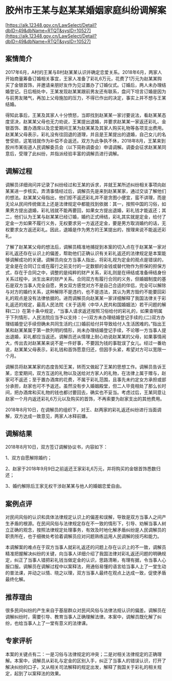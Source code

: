 # 胶州市王某与赵某某婚姻家庭纠纷调解案 

[https://alk.12348.gov.cn/LawSelect/Detail?dbID=49&dbName=RTQT&sysID=10527](https://alk.12348.gov.cn/LawSelect/Detail?dbID=49&dbName=RTQT&sysID=10527) 


## 案情简介 

2017年6月，A村的王某与B村赵某某认识并确定恋爱关系。2018年6月，两家人开始商量筹备订婚相关事宜，王家人准备了彩礼6万元，花费了1万元为赵某某购买了金银首饰，并邀请亲朋好友作为见证置办了订婚仪式。订婚后，两人未办理结婚登记。日后相处中，王某发现赵某某跟前男友还有联系，盘问下坦言订婚是因为与前男友赌气，再加上父母施加的压力，不得已作出的决定，事实上并不想与王某结婚。 
 
得知此事后，王某及其家人十分愤怒，当即找到赵某某一家讨要说法，看赵某某态度坚决，赵某某父母也无力劝说，王某提出退婚，并要求赵某某一家返还彩礼、金银首饰、置办酒席以及恋爱期间王某为赵某某及其家人购买礼物等各项支出费用。赵某某父母表示，彩礼没有往回退的道理，并且是王某提出的退婚，自己女儿的名誉受损，这笔钱就作为补偿不会返还。双方为此争执不休，2018年8月，王某来到胶州市某街道人民调解委员会（以下简称调委会）申请调解。调委会征求赵某某同意后，受理了此纠纷，并指派经验丰富的调解员进行调解。 

## 调解过程 

调解员详细询问并记录了纠纷经过和王某的诉求，并就王某所述纠纷相关事项向赵某某进一步核实。弄清事情经过后，调解员先是来到赵某某家，通过交谈了解他们的想法。赵某某父母指出，他们拒不返还彩礼并不是贪图小便宜，蛮不讲理，而是无论从民间传统做法上还是法律规定中都能找到依据：其一，按照中国的习俗，如果男方提出退婚，彩礼钱就不能再要回，如果女方提出退婚，彩礼钱才能返还；其二，他们认为王某与赵某某已经订婚，婚约正式缔结，彩礼其实就是定金，给付了定金一方如果不履行义务，无权要求另一方返还定金，要是男方取消婚约的话，无权要求女方返还彩礼。因此，退婚是作为男方的王某提出的，按理来说不能返还彩礼。 
 
了解了赵某某父母的想法后，调解员精准地捕捉到本案的切入点在于赵某某一家对彩礼返还存在认识上的偏差，帮助他们正确认识有关彩礼返还的法律规定是本案能够调解成功的关键。调解员向女方当事人指出，将彩礼视为定金的观点是错误的，定金是在合同订立或在履行之前支付的一定数额的金钱或替代物作为担保的担保方式，存在于合同之中，调整的是纯粹的财产关系，彩礼则是在缔结或准备缔结身份关系过程中，派生出来的财产关系。合同双方有履行合同的义务，但婚姻制度的基石是双方当事人完全自愿，男女双方感觉对方不是自己合适的伴侣，完全可以解除与对方的婚约关系，这种解除不是违约，也不是违法，其认为男方毁约不能要回彩礼的观点是没有法律依据的。进而调解员向赵某某一家详细解释了我国法律关于彩礼返还的规定，最高人民法院《关于适用〈中华人民共和国婚姻法〉若干问题的解释(二)》在第十条中规定，“当事人请求返还按照习俗给付的彩礼的，如果查明属于下列情形，人民法院应当予以支持：(一)双方未办理结婚登记手续的;(二)双方办理结婚登记手续但确未共同生活的;(三)婚前给付并导致给付人生活困难的。”指出王某和赵某某属于第一款列明的情形，尚未办理结婚登记手续，不论哪一方当事人提出退婚，彩礼都应当返还。调解员还从情理上耐心劝说赵某某的父母，如果事情闹大，传出去对赵某某来说不是一件好事，不要因为钱的事耽误了女儿。经过一番劝说，赵某某父母表示，彩礼钱和首饰愿意归还，但因手头紧，希望对方可以宽限一个月。 
 
调解员将赵某某家的态度告知王某，转而又做起了王某的思想工作。调解员告诉王某，恋爱期间，双方互送的礼物以及送给对方家人的礼物，在法律上属于赠与，赵家可不返还；至于置办酒席的花费，不属于彩礼范围，且事先未约定女方承担或部分承担，赵家也可不予返还。虽然没有步入婚姻殿堂，但二人毕竟相处了那么长时间，把办酒席和买礼物的钱也都讨要回去，确实也不妥当。考虑过后，王某同意让赵家一个月内返还彩礼6万元以及购买的首饰，不再索要为赵家支出的其他费用。 
 
2018年8月10日，在调解员的组织下，对王、赵两家的彩礼返还纠纷进行当面调解，双方达成一致意见，两家人冰释前嫌。 

## 调解结果 

 
 
 
2018年8月10日，双方签订调解协议书，内容如下： 
 
1、双方自愿解除婚约； 
 
2、赵家于2018年9月9日之前返还王家彩礼6万元，并将购买的金银首饰悉数归还； 
 
3、婚约解除后王家无权干涉赵某某与他人的婚姻恋爱自由。 
 
 
 

## 案例点评 

对民间风俗的认识和具体法律规定认识上的偏差和误解，导致是双方当事人之间产生矛盾的根源。在民间风俗与法律规定存在不一致的情形下，引导、劝解当事人树立正确的观念，按照法律规定处理事务，有效及时地化解矛盾纠纷是人民调解员的职责所在，也于细微处考验着调解员应对问题熟练运用人民调解的技巧和能力。 
 
本调解案的难点在于双方当事人就彩礼返还的问题上存在认识上的不一致，调解员精准把握解决纠纷的关键，向当事人详细介绍了我国法律对彩礼返还问题的明确规定，纠正了当事人错把彩礼钱当做定金的认识，思路清晰，有理有据，令当事人心服口服。调解员在调解过程中以案释法，用通俗易懂的语言给当事人上了一堂生动的普法课，并动之以情、晓之以理，双方当事人最终在观点上达成一致，促使矛盾最终化解。 

## 推荐理由 

很多民间纠纷的产生来自于基层群众对民间风俗与法律法规认识的偏差。调解员在调解纠纷时，需要引导、教育当事人正确理解法律。本案中，调解员既化解了纠纷，也给当事人上了一堂有意义的法律课。 

## 专家评析 

本案的关键点有二：一是习俗与法律规定的冲突；二是对相关法律规定的正确理解。本案中，调解员从彩礼与定金的区别入手，纠正了当事人的错误认识，打开了解决纠纷的口子，又从相关司法解释的规定出发，解释了我国关于彩礼的相关规定，起到了以案释法的效果。 
